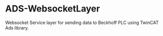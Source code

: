 # ADS-WebsocketLayer
Websocket Service layer for sending data to Beckhoff PLC using TwinCAT Ads library.
